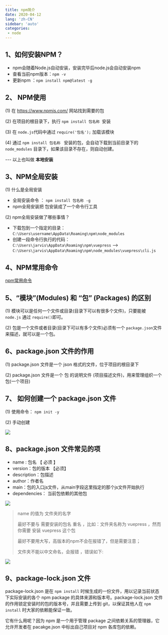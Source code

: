 ```yaml
---
title: npm简介
date: 2020-04-12
lang: 'zh-CN'
sidebar: 'auto'
categories:
 - node
---
```



## 1、如何安装NPM？

- npm会随着Node.js自动安装，安装完毕后node.js会自动安装npm
- 查看当前npm版本：`npm -v`
- 更新npm ：`npm install npm@latest -g`

## 2、 NPM使用

(1) 在  https://www.npmjs.com/  网站找到需要的包

(2) 在项目的根目录下，执行 `npm install 包名称 `安装

 (3) 在 `node.js`代码中通过 `require('包名');`  加载该模块

(4) 通过 `npm install 包名称 ` 安装的包，会自动下载到当前目录下的 `node_modules` 目录下，如果该目录不存在，则自动创建。

  ---  以上也叫做  **本地安装**

## 3、NPM全局安装

(1) 什么是全局安装

-  全局安装命令  ： `npm install 包名称 -g `   
-  npm全局安装把 包安装成了一个命令行工具

(2) npm全局安装做了哪些事情？

- 下载包到一个指定的目录：  `C:\Users\username\AppData\Roaming\npm\node_modules`
- 创建一段命令行执行的代码：  `C:\Users\jarvis\AppData\Roaming\npm\vuepress`  --> `C:\Users\jarvis\AppData\Roaming\npm\node_modules\vuepress\cli.js`



## 4、NPM常用命令

 [npm常用命令]( https://www.jianshu.com/p/7ea13d57638b )



## 5、“模块”(Modules) 和 “包” (Packages) 的区别

(1) 模块可以是任何一个文件或目录(目录下可以有很多个文件)，只要能被 `node.js` 通过 `require()`即可。

(2) 包是一个文件或者目录(目录下可以有多个文件)必须有一个 `package.json`文件来描述，就可以是一个包。



## 6、package.json 文件的作用

(1) package.json 文件是一个 json 格式的文件，位于项目的根目录下 

(2) package.json 文件是一个 包 的说明文件 (项目描述文件)，用来管理组织一个包(一个项目)



## 7、 如何创建一个 package.json 文件

(1) 使用命令： `npm init -y`

(2) 手动创建

![](http://qn.huat.xyz/content/20200407162414.png)

## 8、package.json 文件常见的项

- name : 包名  【 必须 】
- version：包的版本 【必须】
- description：包描述
- author：作者名
- main：包的入口js文件，从main字段这里指定的那个js文件开始执行
- dependencies： 当前包依赖的其他包

![](http://qn.huat.xyz/content/20200407161609.png)

> name 的值为 文件夹的名字 
>
> 最好不要与 需要安装的包名 重名 ，比如：文件夹名称为  vuepress ，然而你需要 安装 vuepress 这个包
>
> 最好不要用大写，高版本的npm不会在报错了，但是需要注意；
>
> 文件夹不能以中文命名，会报错 ，错误如下:

![](http://qn.huat.xyz/content/20200407161941.png)



## 9、package-lock.json 文件

package-lock.json 是在 `npm install` 时候生成的一份文件，用以记录当前状态下实际安装的各个 npm package 的具体来源和版本号。package-lock.json 文件的作用锁定安装时的包的版本号，并且需要上传到 git，以保证其他人在 `npm install` 时大家的依赖能保证一致。

它有什么用呢？因为 npm 是一个用于管理 package 之间依赖关系的管理器，它允许开发者在 pacakge.json 中标出自己项目对 npm 各库包的依赖。



